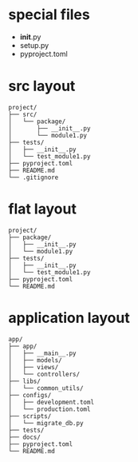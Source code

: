 # special files
- __init__.py
- setup.py
- pyproject.toml
# src layout
    project/
    ├── src/
    │   └── package/
    │       ├── __init__.py
    │       └── module1.py
    ├── tests/
    │   ├── __init__.py
    │   └── test_module1.py
    ├── pyproject.toml
    ├── README.md
    └── .gitignore
# flat layout
    project/
    ├── package/  
    │   ├── __init__.py
    │   └── module1.py
    ├── tests/
    │   ├── __init__.py
    │   └── test_module1.py
    ├── pyproject.toml
    └── README.md
# application layout
    app/
    ├── app/
    │   ├── __main__.py
    │   ├── models/
    │   ├── views/
    │   └── controllers/
    ├── libs/
    │   └── common_utils/
    ├── configs/
    │   ├── development.toml
    │   └── production.toml
    ├── scripts/
    │   └── migrate_db.py
    ├── tests/
    ├── docs/
    ├── pyproject.toml
    └── README.md